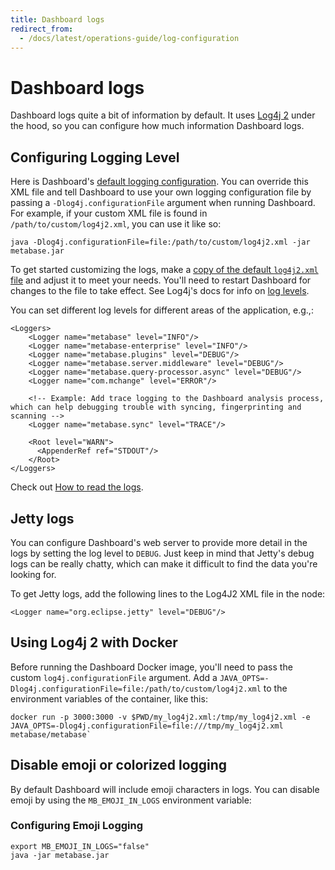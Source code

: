 ```yaml
---
title: Dashboard logs
redirect_from:
  - /docs/latest/operations-guide/log-configuration
---
```


# Dashboard logs

Dashboard logs quite a bit of information by default. It uses [Log4j 2][log4j] under the hood, so you can configure how much information Dashboard logs.

## Configuring Logging Level

Here is Dashboard's [default logging configuration][default-log-config]. You can override this XML file and tell Dashboard to use your own logging configuration file by passing a `-Dlog4j.configurationFile` argument when running Dashboard. For example, if your custom XML file is found in `/path/to/custom/log4j2.xml`, you can use it like so:

```
java -Dlog4j.configurationFile=file:/path/to/custom/log4j2.xml -jar metabase.jar
```

To get started customizing the logs, make a [copy of the default `log4j2.xml` file][default-log-config] and adjust it to meet your needs. You'll need to restart Dashboard for changes to the file to take effect. See Log4j's docs for info on [log levels][levels].

You can set different log levels for different areas of the application, e.g.,:

```
<Loggers>
    <Logger name="metabase" level="INFO"/>
    <Logger name="metabase-enterprise" level="INFO"/>
    <Logger name="metabase.plugins" level="DEBUG"/>
    <Logger name="metabase.server.middleware" level="DEBUG"/>
    <Logger name="metabase.query-processor.async" level="DEBUG"/>
    <Logger name="com.mchange" level="ERROR"/>

    <!-- Example: Add trace logging to the Dashboard analysis process, which can help debugging trouble with syncing, fingerprinting and scanning -->
    <Logger name="metabase.sync" level="TRACE"/>

    <Root level="WARN">
      <AppenderRef ref="STDOUT"/>
    </Root>
</Loggers>
```

Check out [How to read the logs][read-logs].

## Jetty logs

You can configure Dashboard's web server to provide more detail in the logs by setting the log level to `DEBUG`. Just keep in mind that Jetty's debug logs can be really chatty, which can make it difficult to find the data you're looking for.

To get Jetty logs, add the following lines to the Log4J2 XML file in the <Loggers> node:

```
<Logger name="org.eclipse.jetty" level="DEBUG"/>
```

## Using Log4j 2 with Docker

Before running the Dashboard Docker image, you'll need to pass the custom `log4j.configurationFile` argument. Add a `JAVA_OPTS=-Dlog4j.configurationFile=file:/path/to/custom/log4j2.xml` to the environment variables of the container, like this:

```
docker run -p 3000:3000 -v $PWD/my_log4j2.xml:/tmp/my_log4j2.xml -e JAVA_OPTS=-Dlog4j.configurationFile=file:///tmp/my_log4j2.xml metabase/metabase`
```

## Disable emoji or colorized logging

By default Dashboard will include emoji characters in logs. You can disable emoji by using the `MB_EMOJI_IN_LOGS` environment variable:

### Configuring Emoji Logging

```
export MB_EMOJI_IN_LOGS="false"
java -jar metabase.jar
```

[default-log-config]: https://github.com/metabase/metabase/blob/master/resources/log4j2.xml
[levels]: https://logging.apache.org/log4j/2.x/manual/customloglevels.html
[log4j]: https://logging.apache.org/log4j/2.x/
[read-logs]: ../troubleshooting-guide/server-logs.md
